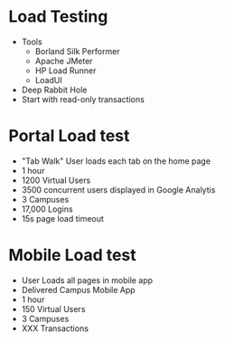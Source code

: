 <!SLIDE>
# Load Testing
* Tools
  * Borland Silk Performer
  * Apache JMeter
  * HP Load Runner
  * LoadUI
* Deep Rabbit Hole
* Start with read-only transactions

<!SLIDE>
# Portal Load test
* "Tab Walk" User loads each tab on the home page
* 1 hour
* 1200 Virtual Users
* 3500 concurrent users displayed in Google Analytis
* 3 Campuses
* 17,000 Logins
* 15s page load timeout

<!SLIDE>
# Mobile Load test
* User Loads all pages in mobile app
* Delivered Campus Mobile App
* 1 hour
* 150 Virtual Users
* 3 Campuses
* XXX Transactions
